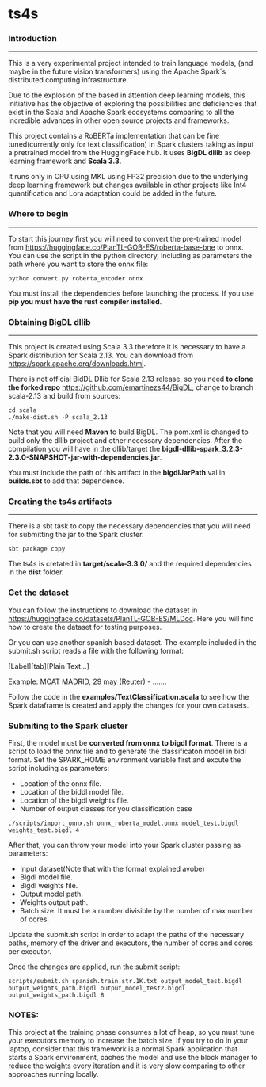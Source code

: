 # ts4s

### Introduction 
---
This is a very experimental project intended to train language models, (and maybe in the future vision transformers) using the Apache Spark´s distributed computing infrastructure.

Due to the explosion of the based in attention deep learning models, this initiative has the objective of exploring the possibilities and deficiencies that exist in the Scala and Apache Spark ecosystems comparing to all the incredible advances in other open source projects and frameworks.

This project contains a RoBERTa implementation that can be fine tuned(currently only for text classification) in Spark clusters taking as input a pretrained model from the HuggingFace hub. It uses **BigDL dllib** as deep learning framework and **Scala 3.3**.

It runs only in CPU using MKL using FP32 precision due to the underlying deep learning framework but changes available in other projects like Int4 quantification and Lora adaptation could be added in the future.

### Where to begin
---
To start this journey first you will need to convert the pre-trained model from https://huggingface.co/PlanTL-GOB-ES/roberta-base-bne to onnx. You can use the script in the python directory, including as parameters the path where you want to store the onnx file:

```
python convert.py roberta_encoder.onnx
```

You must install the dependencies before launching the process. If you use **pip you must have the rust compiler installed**.

### Obtaining BigDL dllib
---
This project is created using Scala 3.3 therefore it is necessary to have a Spark distribution for Scala 2.13. You can download from https://spark.apache.org/downloads.html.

 There is not official BidDL Dllib for Scala 2.13 release, so you need **to clone the forked repo** https://github.com/emartinezs44/BigDL, change to branch scala-2.13 and build from sources:

```
cd scala
./make-dist.sh -P scala_2.13
```

Note that you will need **Maven** to build BigDL. The pom.xml is changed to build only the dllib project and other necessary dependencies. After the compilation you will have in the dllib/target the **bigdl-dllib-spark_3.2.3-2.3.0-SNAPSHOT-jar-with-dependencies.jar**.

You must include the path of this artifact in the **bigdlJarPath** val in **builds.sbt** to add that dependence.

### Creating the ts4s artifacts
---
There is a sbt task to copy the necessary dependencies that you will need for submitting the jar to the Spark cluster.

```
sbt package copy
```
The ts4s is cretated in **target/scala-3.3.0/** and the required dependencies in the **dist** folder.

### Get the dataset
You can follow the instructions to download the dataset in https://huggingface.co/datasets/PlanTL-GOB-ES/MLDoc. Here you will find how to create the dataset for testing purposes.

Or you can use another spanish based dataset. The example included in the submit.sh script reads a file with the following format:

[Label][tab][Plain Text...]

Example:
MCAT	 MADRID, 29 may (Reuter) - .......

Follow the code in the **examples/TextClassification.scala** to see how the Spark dataframe is created and apply the changes for your own datasets.

### Submiting to the Spark cluster

First, the model must be **converted from onnx to bigdl format**. There is a script to load the onnx file and to generate the classificaton model in bidl format.  Set the SPARK_HOME environment variable first and excute the script including as parameters:
 - Location of the onnx file.
 - Location of the biddl model file.
 - Location of the bigdl weights file.
 - Number of output classes for you classification case
```
./scripts/import_onnx.sh onnx_roberta_model.onnx model_test.bigdl weights_test.bigdl 4
```

After that, you can throw your model into your Spark cluster passing as parameters:
- Input dataset(Note that with the format explained avobe)
- Bigdl model file.
- Bigdl weights file.
- Output model path.
- Weights output path.
- Batch size. It must be a number divisible by the number of max number of cores.

Update the submit.sh script in order to adapt the paths of the necessary paths, memory of the driver and executors, the number of cores and cores per executor.

Once the changes are applied, run the submit script:

```
scripts/submit.sh spanish.train.str.1K.txt output_model_test.bigdl output_weights_path.bigdl output_model_test2.bigdl output_weights_path.bigdl 8
```

### NOTES:

This project at the training phase consumes a lot of heap, so you must tune your executors memory to increase the batch size. If you try to do in your laptop, consider that this framework is a normal Spark application that starts a Spark environment, caches the model and use the block manager to reduce the weights every iteration and it is very slow comparing to other approaches running locally.